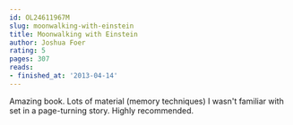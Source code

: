```yaml
---
id: OL24611967M
slug: moonwalking-with-einstein
title: Moonwalking with Einstein
author: Joshua Foer
rating: 5
pages: 307
reads:
- finished_at: '2013-04-14'
---
```

Amazing book. Lots of material (memory techniques) I wasn't familiar with set in a page-turning story. Highly recommended.
